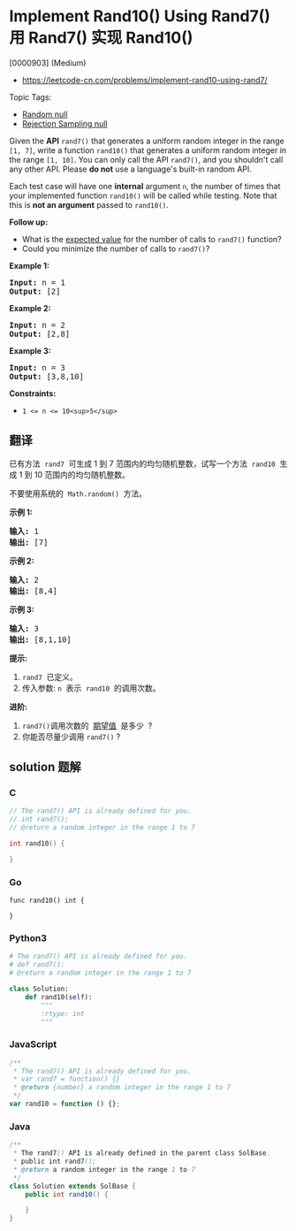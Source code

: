# Implement Rand10() Using Rand7() 用 Rand7() 实现 Rand10()

[0000903] (Medium)

- https://leetcode-cn.com/problems/implement-rand10-using-rand7/

Topic Tags:

- [Random null](https://leetcode-cn.com/tag/random/)
- [Rejection Sampling null](https://leetcode-cn.com/tag/rejection-sampling/)

Given the **API** `rand7()` that generates a uniform random integer in the range `[1, 7]`, write a function `rand10()` that generates a uniform random integer in the range `[1, 10]`. You can only call the API `rand7()`, and you shouldn't call any other API. Please **do not** use a language's built-in random API.

Each test case will have one **internal** argument `n`, the number of times that your implemented function `rand10()` will be called while testing. Note that this is **not an argument** passed to `rand10()`.

**Follow up:**

- What is the [expected value](https://en.wikipedia.org/wiki/Expected_value) for the number of calls to `rand7()` function?
- Could you minimize the number of calls to `rand7()`?

**Example 1:**

<pre><strong>Input:</strong> n = 1
<strong>Output:</strong> [2]
</pre>

**Example 2:**

<pre><strong>Input:</strong> n = 2
<strong>Output:</strong> [2,8]
</pre>

**Example 3:**

<pre><strong>Input:</strong> n = 3
<strong>Output:</strong> [3,8,10]
</pre>

**Constraints:**

- `1 <= n <= 10<sup>5</sup>`

## 翻译

已有方法  `rand7`  可生成 1 到 7 范围内的均匀随机整数，试写一个方法  `rand10`  生成 1 到 10 范围内的均匀随机整数。

不要使用系统的  `Math.random()`  方法。

**示例 1:**

<pre><strong>输入: </strong>1
<strong>输出: </strong>[7]
</pre>

**示例 2:**

<pre><strong>输入: </strong>2
<strong>输出: </strong>[8,4]
</pre>

**示例 3:**

<pre><strong>输入: </strong>3
<strong>输出: </strong>[8,1,10]
</pre>

**提示:**

1.  `rand7`  已定义。
2.  传入参数: `n`  表示  `rand10`  的调用次数。

**进阶:**

1.  `rand7()`调用次数的  [期望值](https://en.wikipedia.org/wiki/Expected_value)  是多少  ?
2.  你能否尽量少调用 `rand7()` ?

## solution 题解

### C

```c
// The rand7() API is already defined for you.
// int rand7();
// @return a random integer in the range 1 to 7

int rand10() {

}
```

### Go

```golang
func rand10() int {

}
```

### Python3

```python
# The rand7() API is already defined for you.
# def rand7():
# @return a random integer in the range 1 to 7

class Solution:
    def rand10(self):
        """
        :rtype: int
        """

```

### JavaScript

```javascript
/**
 * The rand7() API is already defined for you.
 * var rand7 = function() {}
 * @return {number} a random integer in the range 1 to 7
 */
var rand10 = function () {};
```

### Java

```java
/**
 * The rand7() API is already defined in the parent class SolBase.
 * public int rand7();
 * @return a random integer in the range 1 to 7
 */
class Solution extends SolBase {
    public int rand10() {

    }
}
```
